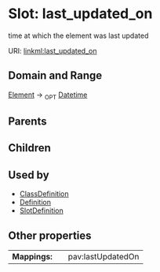 
# Slot: last_updated_on


time at which the element was last updated

URI: [linkml:last_updated_on](https://w3id.org/linkml/last_updated_on)


## Domain and Range

[Element](Element.md) ->  <sub>OPT</sub> [Datetime](types/Datetime.md)

## Parents


## Children


## Used by

 * [ClassDefinition](ClassDefinition.md)
 * [Definition](Definition.md)
 * [SlotDefinition](SlotDefinition.md)

## Other properties

|  |  |  |
| --- | --- | --- |
| **Mappings:** | | pav:lastUpdatedOn |

